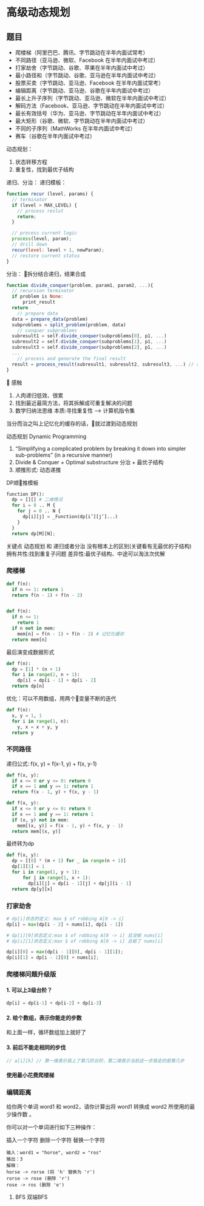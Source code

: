 # 高级动态规划

## 题目

- 爬楼梯（阿里巴巴、腾讯、字节跳动在半年内面试常考）
- 不同路径（亚马逊、微软、Facebook 在半年内面试中考过）
- 打家劫舍（字节跳动、谷歌、苹果在半年内面试中考过）
- 最小路径和（字节跳动、谷歌、亚马逊在半年内面试中考过）
- 股票买卖（字节跳动、亚马逊、Facebook 在半年内面试常考）
- 编辑距离（字节跳动、亚马逊、谷歌在半年内面试中考过）
- 最长上升子序列（字节跳动、亚马逊、微软在半年内面试中考过）
- 解码方法（Facebook、亚马逊、字节跳动在半年内面试中考过）
- 最长有效括号（华为、亚马逊、字节跳动在半年内面试中考过）
- 最大矩形（谷歌、微软、字节跳动在半年内面试中考过）
- 不同的子序列（MathWorks 在半年内面试中考过）
- 赛车（谷歌在半年内面试中考过）

动态规划：
1. 状态转移方程
2. 重复性，找到最优子结构

递归、分治：
递归模板：
```js
function recur (level, params) {
  // terminator
  if (level > MAX_LEVEL) {
    // process reslut
    return;
  }

  // process current logic
  process(level, param);
  // drill down
  recur(level: level + 1, newParam);
  // restore current status
}
```
分治： 拆分结合递归，结果合成
```js
function divide_conquer(problem, param1, param2, ...){
  // recursion terminator
  if problem is None:
      print_result
  return
    // prepare data
  data = prepare_data(problem)
  subproblems = split_problem(problem, data)
    // conquer subproblems
  subresult1 = self.divide_conquer(subproblems[0], p1, ...)
  subresult2 = self.divide_conquer(subproblems[1], p1, ...)
  subresult3 = self.divide_conquer(subproblems[2], p1, ...)
  ...
    // process and generate the final result
  result = process_result(subresult1, subresult2, subresult3, ...) // revert the current level states
}
```
 感触
1. 人肉递归低效、很累
2. 找到最近最简方法，将其拆解成可重复解决的问题
3. 数学归纳法思维
本质:寻找重复性 —> 计算机指令集

当分而治之叫上记忆化的缓存的话，就过渡到动态规划

动态规划 Dynamic Programming
1. “Simplifying a complicated problem by breaking it down into simpler sub-problems”
(in a recursive manner)
2. Divide & Conquer + Optimal substructure 分治 + 最优子结构
3. 顺推形式: 动态递推

DP顺推模板
```python
function DP():
  dp = [][] # 二维情况
  for i = 0 .. M {
    for j = 0 .. N {
      dp[i][j] = _Function(dp[i’][j’]...)
    }
  }
  return dp[M][N];
```
关键点
动态规划 和 递归或者分治 没有根本上的区别(关键看有无最优的子结构)
拥有共性:找到重复子问题
差异性:最优子结构、中途可以淘汰次优解

### 爬楼梯
```python
def f(n):
  if n <= 1: return 1
  return f(n - 1) + f(n - 2)


def f(n):
  if n <= 1:
    return 1
  if n not in mem:
    mem[n] = f(n - 1) + f(n - 2) # 记忆化缓存
  return mem[n]
```
最后演变成数据形式
```python
def f(n):
  dp = [1] * (n + 1)
  for i in range(2, n + 1):
    dp[i] = dp[i - 1] + dp[i - 2]
  return dp[n]
```
优化：可以不用数组，用两个变量不断的迭代
```python
def f(n):
  x, y = 1, 1
  for i in range(1, n):
    y, x = x + y, y
  return y
```
###

### 不同路径
递归公式:
f(x, y) = f(x-1, y) + f(x, y-1)
```py
def f(x, y):
  if x <= 0 or y <= 0: return 0
  if x == 1 and y == 1: return 1
  return f(x - 1, y) + f(x, y - 1)

def f(x, y):
  if x <= 0 or y <= 0: return 0
  if x == 1 and y == 1: return 1
  if (x, y) not in mem:
    mem[(x, y)] = f(x - 1, y) + f(x, y - 1)
  return mem[(x, y)]
```
最终转为dp
```py
def f(x, y):
  dp = [[0] * (m + 1) for _ in range(n + 1)]
  dp[1][1] = 1
  for i in range(1, y + 1):
      for j in range(1, x + 1):
        dp[i][j] = dp[i - 1][j] + dp[j][i - 1]
  return dp[y][x]
```
### 打家劫舍
```py
# dp[i]状态的定义: max $ of robbing A[0 -> i] 
dp[i] = max(dp[i - 2] + nums[i], dp[i - 1])
```
```py
# dp[i][0]状态定义:max $ of robbing A[0 -> i] 且没偷 nums[i]
# dp[i][1]状态定义:max $ of robbing A[0 -> i] 且偷了 nums[i]

dp[i][0] = max(dp[i - 1][0], dp[i - 1][1]);
dp[i][1] = dp[i - 1][0] + nums[i];
```
### 爬楼梯问题升级版

#### 1. 可以上3级台阶？
```js
dp[i] = dp[i-1] + dp[i-2] + dp[i-3]
```
#### 2. 给个数组，表示你能走的步数
和上面一样，循环数组加上就好了

#### 3. 前后不能走相同的步伐
```js
// a[i][k] // 第一维表示我上了第几阶台阶，第二维表示当前这一步我走的是第几步
```
#### 使用最小花费爬楼梯

### 编辑距离

给你两个单词 word1 和 word2，请你计算出将 word1 转换成 word2 所使用的最少操作数 。

你可以对一个单词进行如下三种操作：

插入一个字符
删除一个字符
替换一个字符

```
输入：word1 = "horse", word2 = "ros"
输出：3
解释：
horse -> rorse (将 'h' 替换为 'r')
rorse -> rose (删除 'r')
rose -> ros (删除 'e')
```
1. BFS 双端BFS
